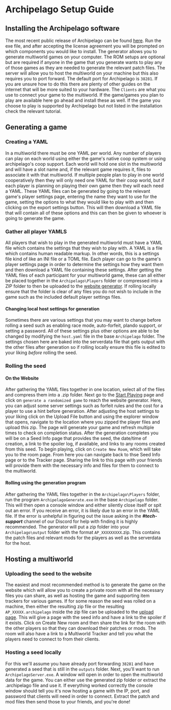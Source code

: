 # Archipelago Setup Guide

## Installing the Archipelago software
The most recent public release of Archipelago can be found [here](https://github.com/ArchipelagoMW/Archipelago/releases).
Run the exe file, and after accepting the license agreement you will be prompted on which components you would like to install. 
The generator allows you to generate multiworld games on your computer. The ROM setups are optional but are required if 
anyone in the game that you generate wants to play any of those games as they are needed to generate the relevant patch 
files. The server will allow you to host the multiworld on your machine but this also requires you to port forward. The 
default port for Archipelago is `38281`. If you are unsure how to do this there are plenty of other guides on the internet 
that will be more suited to your hardware. The `Clients` are what you use to connect your game to the multiworld. If the 
game/games you plan to play are available here go ahead and install these as well. If the game you choose to play is 
supported by Archipelago but not listed in the installation check the relevant tutorial.

## Generating a game

### Creating a YAML
In a multiworld there must be one YAML per world. Any number of players can play on each world using either the game's
native coop system or using archipelago's coop support. Each world will hold one slot in the multiworld and will have a
slot name and, if the relevant game requires it, files to associate it with that multiworld. If multiple people plan to
play in one world cooperatively then they will only need one YAML for their coop world, but if each player is planning on
playing their own game then they will each need a YAML. These YAML files can be generated by going to the relevant game's
player settings page, entering the name they want to use for the game, setting the options to what they would like to
play with and then clicking on the export settings button. This will then download a YAML file that will contain all of
these options and this can then be given to whoever is going to generate the game.

### Gather all player YAMLS
All players that wish to play in the generated multiworld must have a YAML file which contains the settings that they wish to play with.
A YAML is a file which contains human readable markup. In other words, this is a settings file kind of like an INI file or a TOML file. 
Each player can go to the game's player settings page in order to determine the settings how they want them and then download a YAML file containing these settings.
After getting the YAML files of each participant for your multiworld game, these can all either be placed together in the 
`Archipelago\Players` folder or compressed into a ZIP folder to then be uploaded to the [website generator](/generate).
If rolling locally ensure that the folder is clear of any files you do not wish to include in the game such as the 
included default player settings files.

#### Changing local host settings for generation
Sometimes there are various settings that you may want to change before rolling a seed such as enabling race mode, 
auto-forfeit, plando support, or setting a password. All of these settings plus other options are able to be changed by 
modifying the `host.yaml` file in the base `Archipelago` folder. The settings chosen here are baked into
the serverdata file that gets output with the other files after generation so if rolling locally ensure this file is edited
to your liking *before* rolling the seed.

### Rolling the seed

#### On the Website
After gathering the YAML files together in one location, select all of the files and compress them into a .zip folder. 
Next go to the [Start Playing](/start-playing) page and click on `generate a randomized game` to reach the website generator. 
Here, you can adjust some server settings such as forfeit rules and the cost for a player to use a hint before generation. 
After adjusting the host settings to your liking click on the Upload File button and using the explorer window that opens, 
navigate to the location where you zipped the player files and upload this zip. The page will generate your game and refresh
multiple times to check on completion status. After the generation completes you will be on a Seed Info page that provides
the seed, the date/time of creation, a link to the spoiler log, if available, and links to any rooms created from this seed.
To begin playing, click on `Create New Room`, which will take you to the room page. From here you can navigate back to thse
Seed Info page or to the Tracker page. Sharing the link to this page with your friends will provide them with the
necessary info and files for them to connect to the multiworld.

#### Rolling using the generation program
After gathering the YAML files together in the `Archipelago\Players` folder, run the program `ArchipelagoGenerate.exe` 
in the base `Archipelago` folder. This will then open a console window and either silently close itself or spit out an 
error. If you receive an error, it is likely due to an error in the YAML file. If the error is unhelpful in figuring 
out the issue asking in the ***#tech-support*** channel of our Discord for help with finding it is highly recommended. 
The generator will put a zip folder into your `Archipelago\output` folder with the format `AP_XXXXXXXXX`.zip. 
This contains the patch files and relevant mods for the players as well as the serverdata for the host.

## Hosting a multiworld

### Uploading the seed to the website
The easiest and most recommended method is to generate the game on the website which will allow you to create a private
room with all the necessary files you can share, as well as hosting the game and supporting item trackers for various games. 
If for some reason the seed was rolled on a machine, then either the resulting zip file or the resulting `AP_XXXXX.archipelago`
inside the zip file can be uploaded to the [upload page](/uploads). This will give a page with the seed info and have a 
link to the spoiler if it exists. Click on Create New room and then share the link for the room with the other players 
so that they can download their patches or mods. The room will also have a link to a Multiworld Tracker and tell you 
what the players need to connect to from their clients. 

### Hosting a seed locally
For this we'll assume you have already port forwarding `38281` and have generated a seed that is still in the `outputs` 
folder. Next, you'll want to run `ArchipelagoServer.exe`. A window will open in order to open the multiworld data for the 
game. You can either use the generated zip folder or extract the .archipelago file and use it. If everything worked correctly the console window should tell you it's now hosting a game with the IP, port, and password that clients will need in order to connect.
Extract the patch and mod files then send those to your friends, and you're done!
